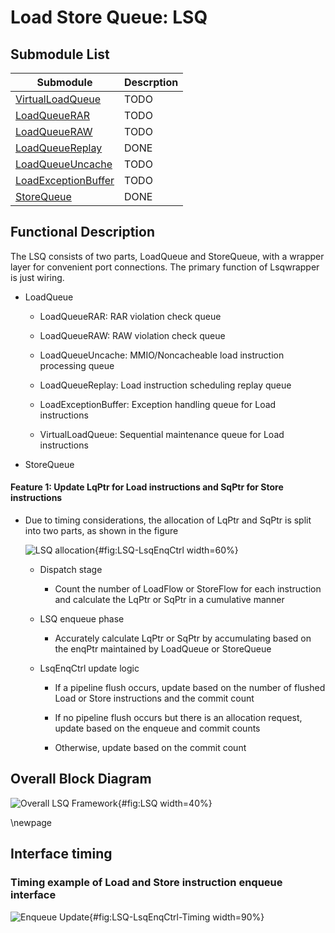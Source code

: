 # Load Store Queue: LSQ

## Submodule List

| Submodule                                   | Descrption |
| ------------------------------------------- | ---------- |
| [VirtualLoadQueue](VirtualLoadQueue.md)     | TODO       |
| [LoadQueueRAR](LoadQueueRAR.md)             | TODO       |
| [LoadQueueRAW](LoadQueueRAW.md)             | TODO       |
| [LoadQueueReplay](LoadQueueReplay.md)       | DONE       |
| [LoadQueueUncache](LoadQueueUncache.md)     | TODO       |
| [LoadExceptionBuffer](LqExceptionBuffer.md) | TODO       |
| [StoreQueue](StoreQueue.md)                 | DONE       |


## Functional Description

The LSQ consists of two parts, LoadQueue and StoreQueue, with a wrapper layer
for convenient port connections. The primary function of Lsqwrapper is just
wiring.

  * LoadQueue

    * LoadQueueRAR: RAR violation check queue

    * LoadQueueRAW: RAW violation check queue

    * LoadQueueUncache: MMIO/Noncacheable load instruction processing queue

    * LoadQueueReplay: Load instruction scheduling replay queue

    * LoadExceptionBuffer: Exception handling queue for Load instructions

    * VirtualLoadQueue: Sequential maintenance queue for Load instructions

  * StoreQueue

#### Feature 1: Update LqPtr for Load instructions and SqPtr for Store instructions

* Due to timing considerations, the allocation of LqPtr and SqPtr is split into
  two parts, as shown in the figure

  ![LSQ allocation](./figure/LSQ-LsqEnqCtrl.svg){#fig:LSQ-LsqEnqCtrl width=60%}

  * Dispatch stage

    * Count the number of LoadFlow or StoreFlow for each instruction and
      calculate the LqPtr or SqPtr in a cumulative manner

  * LSQ enqueue phase

    * Accurately calculate LqPtr or SqPtr by accumulating based on the enqPtr
      maintained by LoadQueue or StoreQueue

  * LsqEnqCtrl update logic

    * If a pipeline flush occurs, update based on the number of flushed Load or
      Store instructions and the commit count

    * If no pipeline flush occurs but there is an allocation request, update
      based on the enqueue and commit counts

    * Otherwise, update based on the commit count

## Overall Block Diagram

![Overall LSQ Framework](./figure/LSQ.svg){#fig:LSQ width=40%}


\newpage

## Interface timing

### Timing example of Load and Store instruction enqueue interface

![Enqueue Update](./figure/LSQ-LsqEnqCtrl-Timing.svg){#fig:LSQ-LsqEnqCtrl-Timing
width=90%}
